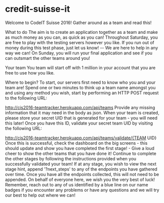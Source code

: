 # credit-suisse-it


Welcome to CodeIT Suisse 2016!
Gather around as a team and read this!

What to do
The aim is to create an application together as a team and make as much money as you can, as quick as you can!
Throughout Saturday, you are free to play with the testing servers however you like. If you run out of money during this test phase, just let us know! -- We are here to help in any way we can!
On Sunday, you will run your final application and see if you can outsmart the other teams around you!

Your team
You team will start off with 1 million in your account that you are free to use how you like.

Where to begin?
To start, our servers first need to know who you and your team are!
Spend one or two minutes to think up a team name amongst you and using any method you wish, start by performing an HTTP POST request to the following URL:

http://cis2016-teamtracker.herokuapp.com/api/teams
Provide any missing information that it may need in the body as json.
When your team is created, please store your secret UID that is generated for your team - you will need this later!
Once you have this ID, validate your secret team UID by visiting the following URL:

http://cis2016-teamtracker.herokuapp.com/api/teams/validate/{TEAM UID}
Once this is successful, check the dashboard on the big screens - this should update and show you have completed the first stage! - Give a loud cheer to show the other teams that you have done it!
Continue to complete the other stages by following the instructions provided when you successfully validated your team!
If at any stage, you wish to view the next stage hint, append '?next_steps' to any of the endpoints you have gathered over time. Once you have all the endpoints collected, this will not need to be appended.
On behalf of everyone here, we wish you the very best of luck!
Remember, reach out to any of us identified by a blue line on our name badges if you encounter any problems or have any questions and we will try our best to help out where we can!